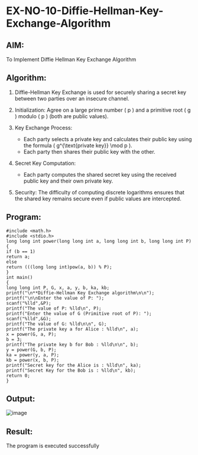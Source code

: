 # EX-NO-10-Diffie-Hellman-Key-Exchange-Algorithm
## AIM:
To Implement Diffie Hellman Key Exchange Algorithm 
## Algorithm:
1. Diffie-Hellman Key Exchange is used for securely sharing a secret key between two parties over an insecure channel.

2. Initialization: Agree on a large prime number \( p \) and a primitive root \( g \) modulo \( p \) (both are public values).

3. Key Exchange Process: 
   - Each party selects a private key and calculates their public key using the formula \( g^{\text{private key}} \mod p \).
   - Each party then shares their public key with the other.

4. Secret Key Computation: 
   - Each party computes the shared secret key using the received public key and their own private key.

5. Security: The difficulty of computing discrete logarithms ensures that the shared key remains secure even if public values are intercepted.
## Program:
```
#include <math.h> 
#include <stdio.h>
long long int power(long long int a, long long int b, long long int P)
{
if (b == 1) 
return a;
else
return (((long long int)pow(a, b)) % P);
}
int main()
{
long long int P, G, x, a, y, b, ka, kb;
printf("\n**Diffie-Hellman Key Exchange algorithm\n\n"); 
printf("\n\nEnter the value of P: ");
scanf("%lld",&P); 
printf("The value of P: %lld\n", P);
printf("Enter the value of G (Primitive root of P): "); 
scanf("%lld",&G);
printf("The value of G: %lld\n\n", G);
printf("The private key a for Alice : %lld\n", a); 
x = power(G, a, P); 
b = 3; 
printf("The private key b for Bob : %lld\n\n", b); 
y = power(G, b, P);
ka = power(y, a, P); 
kb = power(x, b, P); 
printf("Secret key for the Alice is : %lld\n", ka); 
printf("Secret Key for the Bob is : %lld\n", kb);
return 0;
}
```
## Output:
![image](https://github.com/user-attachments/assets/c42df7f0-0638-4bb5-8b96-a86045340237)




## Result:
  The program is executed successfully

